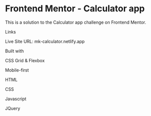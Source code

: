 # Frontend Mentor - Calculator app

This is a solution to the Calculator app challenge on Frontend Mentor. 

Links

Live Site URL: mk-calculator.netlify.app

Built with

CSS Grid & Flexbox

Mobile-first

HTML

CSS

Javascript

JQuery
